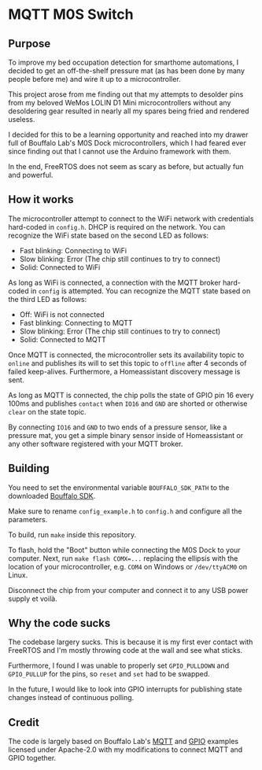 # MQTT M0S Switch
## Purpose
To improve my bed occupation detection for smarthome automations, I decided to get an off-the-shelf pressure mat (as has been done by many people before me) and wire it up to a microcontroller.

This project arose from me finding out that my attempts to desolder pins from my beloved WeMos LOLIN D1 Mini microcontrollers without any desoldering gear resulted in nearly all my spares being fried and rendered useless.

I decided for this to be a learning opportunity and reached into my drawer full of Bouffalo Lab's M0S Dock microcontrollers, which I had feared ever since finding out that I cannot use the Arduino framework with them.

In the end, FreeRTOS does not seem as scary as before, but actually fun and powerful.

## How it works
The microcontroller attempt to connect to the WiFi network with credentials hard-coded in `config.h`. DHCP is required on the network. You can recognize the WiFi state based on the second LED as follows:
- Fast blinking: Connecting to WiFi
- Slow blinking: Error (The chip still continues to try to connect)
- Solid: Connected to WiFi

As long as WiFi is connected, a connection with the MQTT broker hard-coded in `config` is attempted. You can recognize the MQTT state based on the third LED as follows:
- Off: WiFi is not connected
- Fast blinking: Connecting to MQTT
- Slow blinking: Error (The chip still continues to try to connect)
- Solid: Connected to MQTT

Once MQTT is connected, the microcontroller sets its availability topic to `online` and publishes its will to set this topic to `offline` after 4 seconds of failed keep-alives. Furthermore, a Homeassistant discovery message is sent.

As long as MQTT is connected, the chip polls the state of GPIO pin 16 every 100ms and publishes `contact` when `IO16` and `GND` are shorted or otherwise `clear` on the state topic.

By connecting `IO16` and `GND` to two ends of a pressure sensor, like a pressure mat, you get a simple binary sensor inside of Homeassistant or any other software registered with your MQTT broker.

## Building
You need to set the environmental variable `BOUFFALO_SDK_PATH` to the downloaded [Bouffalo SDK](https://github.com/bouffalolab/bouffalo_sdk/).

Make sure to rename `config_example.h` to `config.h` and configure all the parameters.

To build, run `make` inside this repository.

To flash, hold the "Boot" button while connecting the M0S Dock to your computer. Next, run `make flash COMX=...` replacing the ellipsis with the location of your microcontroller, e.g. `COM4` on Windows or `/dev/ttyACM0` on Linux.

Disconnect the chip from your computer and connect it to any USB power supply et voilà.

## Why the code sucks
The codebase largery sucks. This is because it is my first ever contact with FreeRTOS and I'm mostly throwing code at the wall and see what sticks.

Furthermore, I found I was unable to properly set `GPIO_PULLDOWN` and `GPIO_PULLUP` for the pins, so `reset` and `set` had to be swapped.

In the future, I would like to look into GPIO interrupts for publishing state changes instead of continuous polling.

## Credit
The code is largely based on Bouffalo Lab's [MQTT](https://github.com/bouffalolab/bouffalo_sdk/tree/76ebf6ffcbc2a81d18dd18eb3a22810779edae1a/examples/wifi/sta/wifi_mqtt_pub) and [GPIO](https://github.com/bouffalolab/bouffalo_sdk/tree/76ebf6ffcbc2a81d18dd18eb3a22810779edae1a/examples/peripherals/gpio/gpio_input_output) examples licensed under Apache-2.0 with my modifications to connect MQTT and GPIO together.
